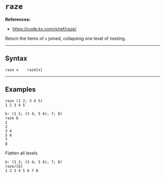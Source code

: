 # `raze`

**References:**
- https://code.kx.com/q/ref/raze/

Return the items of `x` joined, collapsing one level of nesting.

-------------------------------------------------------------------------------

## Syntax

~~~~
raze x    raze[x]
~~~~


-----------------------------------------------------------------------------------------------

## Examples

~~~~
raze (1 2; 3 4 5)
1 2 3 4 5
~~~~


~~~~
b: (1 2; (3 4; 5 6); 7; 8)
raze b 
1
2
3 4
5 6
7
8
~~~~


Flatten all levels

~~~~
b: (1 2; (3 4; 5 6); 7; 8)
raze/[b] 
1 2 3 4 5 6 7 8
~~~~
